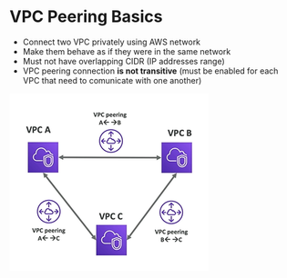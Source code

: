 # VPC Peering Basics

- Connect two VPC privately using AWS network
- Make them behave as if they were in the same network
- Must not have overlapping CIDR (IP addresses range)
- VPC peering connection **is not transitive** (must be enabled for each VPC that need to comunicate with one another)

![VPC Peering](../../images/networking/vpc_peering.png)